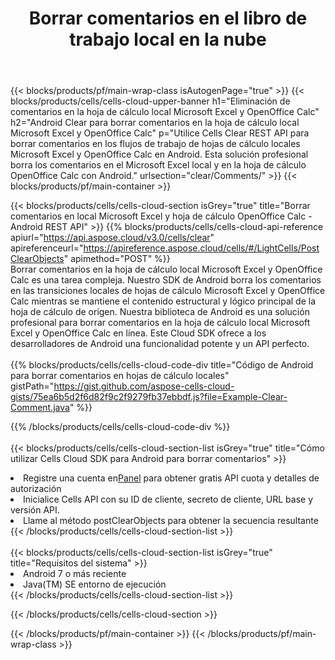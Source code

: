 ﻿---
title:  Borrar comentarios en el libro de trabajo local en la nube
description:  API y SDK en la nube para borrar comentarios en Microsoft Excel y OpenOffice Calc. Comentarios claros en hojas de cálculo locales mediante Cells Cloud API. El SDK admite tipos de lenguajes de desarrollo. Incluyen Android, C#, Go, Java, NodeJS, Perl, PHP, Python, Ruby y Swift.
---
{{< blocks/products/pf/main-wrap-class isAutogenPage="true" >}}
{{< blocks/products/cells/cells-cloud-upper-banner h1="Eliminación de comentarios en la hoja de cálculo local Microsoft Excel y OpenOffice Calc" h2="Android Clear para borrar comentarios en la hoja de cálculo local Microsoft Excel y OpenOffice Calc" p="Utilice Cells Clear REST API para borrar comentarios en los flujos de trabajo de hojas de cálculo locales Microsoft Excel y OpenOffice Calc en Android. Esta solución profesional borra los comentarios en el Microsoft Excel local y en la hoja de cálculo OpenOffice Calc con Android." urlsection="clear/Comments/" >}}
{{< blocks/products/pf/main-container >}}

{{< blocks/products/cells/cells-cloud-section isGrey="true" title="Borrar comentarios en local Microsoft Excel y hoja de cálculo OpenOffice Calc - Android REST API" >}}
{{% blocks/products/cells/cells-cloud-api-reference apiurl="https://api.aspose.cloud/v3.0/cells/clear" apireferenceurl="https://apireference.aspose.cloud/cells/#/LightCells/PostClearObjects" apimethod="POST" %}}
<br/>
Borrar comentarios en la hoja de cálculo local Microsoft Excel y OpenOffice Calc es una tarea compleja. Nuestro SDK de Android borra los comentarios en las transiciones locales de hojas de cálculo Microsoft Excel y OpenOffice Calc mientras se mantiene el contenido estructural y lógico principal de la hoja de cálculo de origen. Nuestra biblioteca de Android es una solución profesional para borrar comentarios en la hoja de cálculo local Microsoft Excel y OpenOffice Calc en línea. Este Cloud SDK ofrece a los desarrolladores de Android una funcionalidad potente y un API perfecto.
<br/>
<br/>
{{% blocks/products/cells/cells-cloud-code-div title="Código de Android para borrar comentarios en hojas de cálculo locales" gistPath="https://gist.github.com/aspose-cells-cloud-gists/75ea6b5d2f6d82f9c2f9279fb37ebbdf.js?file=Example-Clear-Comment.java" %}}
  
{{% /blocks/products/cells/cells-cloud-code-div %}}
<br/>
<br/>
{{< blocks/products/cells/cells-cloud-section-list isGrey="true" title="Cómo utilizar Cells Cloud SDK para Android para borrar comentarios" >}}
<li> Registre una cuenta en<a href="https://dashboard.aspose.cloud/">Panel</a> para obtener gratis API cuota y detalles de autorización</li>
<li>Inicialice Cells API con su ID de cliente, secreto de cliente, URL base y versión API.</li>
<li>Llame al método postClearObjects para obtener la secuencia resultante</li>
{{< /blocks/products/cells/cells-cloud-section-list >}}
<br/>
<br/>
{{< blocks/products/cells/cells-cloud-section-list isGrey="true" title="Requisitos del sistema" >}}
<li>Android 7 o más reciente</li>
<li>Java(TM) SE entorno de ejecución</li>
{{< /blocks/products/cells/cells-cloud-section-list >}}

{{< /blocks/products/cells/cells-cloud-section >}}

{{< /blocks/products/pf/main-container >}}
{{< /blocks/products/pf/main-wrap-class >}}

